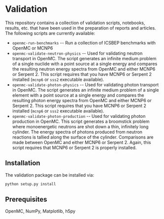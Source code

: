 # Validation

This repository contains a collection of validation scripts, notebooks, results, etc. that have been used in the preparation of reports and articles. The following scripts are currently available:

- `openmc-run-benchmarks` -- Run a collection of ICSBEP benchmarks with OpenMC or MCNP6
- `openmc-validate-neutron-physics` -- Used for validating neutron transport in OpenMC. The script generates an infinite medium problem of a single nuclide with a point source at a single energy and compares the resulting neutron energy spectra from OpenMC and either MCNP6 or Serpent 2. This script requires that you have MCNP6 or Serpent 2 installed (`mcnp6` or `sss2` executable available).
- `openmc-validate-photon-physics` -- Used for validating photon transport in OpenMC. The script generates an infinite medium problem of a single element with a point source at a single energy and compares the resulting photon energy spectra from OpenMC and either MCNP6 or Serpent 2. This script requires that you have MCNP6 or Serpent 2 installed (`mcnp6` or `sss2` executable available).
- `openmc-validate-photon-production` -- Used for validating photon production in OpenMC. This script generates a broomstick problem where monoenergetic neutrons are shot down a thin, infinitely long cylinder. The energy spectra of photons produced from neutron reactions is tallied along the surface of the cylinder. Comparisons are made between OpenMC and either MCNP6 or Serpent 2. Again, this script requires that MCNP6 or Serpent 2 is properly installed.

## Installation

The validation package can be installed via:

```bash
python setup.py install
```

## Prerequisites

OpenMC, NumPy, Matplotlib, h5py
